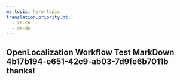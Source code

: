```yaml
---
ms.topic: hero-topic
translation.priority.ht: 
  - zh-cn
  - de-de
---
```

## OpenLocalization Workflow Test MarkDown 4b17b194-e651-42c9-ab03-7d9fe6b7011b thanks!

